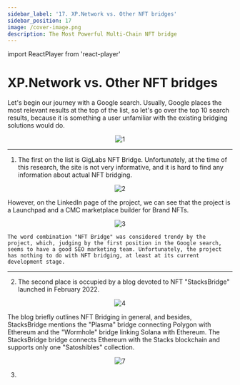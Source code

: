 ```yaml
---
sidebar_label: '17. XP.Network vs. Other NFT bridges'
sidebar_position: 17
image: /cover-image.png
description: The Most Powerful Multi-Chain NFT bridge
---
```


import ReactPlayer from 'react-player'

# XP.Network vs. Other NFT bridges

Let's begin our journey with a Google search. Usually, Google places the most relevant results at the top of the list, so let's go over the top 10 search results, because it is something a user unfamiliar with the existing bridging solutions would do.

<center>

![1](/img/comparison/1.png)

</center>

***

1. The first on the list is GigLabs NFT Bridge. Unfortunately, at the time of this research, the site is not very informative, and it is hard to find any information about actual NFT bridging.

<center>

![2](/img/comparison/2.png)

</center>

   However, on the LinkedIn page of the project, we can see that the project is a Launchpad and a CMC marketplace builder for Brand NFTs. 
 
 <center>

![3](/img/comparison/3.png)

</center>
 
    The word combination "NFT Bridge" was considered trendy by the project, which, judging by the first position in the Google search, seems to have a good SEO marketing team. Unfortunately, the project has nothing to do with NFT bridging, at least at its current development stage.

***

2. The second place is occupied by a blog devoted to NFT "StacksBridge" launched in February 2022.
   
<center>

![4](/img/comparison/4.png)

</center>

   The blog briefly outlines NFT Bridging in general, and besides, StacksBridge mentions the "Plasma" bridge connecting Polygon with Ethereum and the "Wormhole" bridge linking Solana with Ethereum. The StacksBridge bridge connects Ethereum with the Stacks blockchain and supports only one "Satoshibles" collection.

<center>

![7](/img/comparison/7.png)

</center>

3. 

